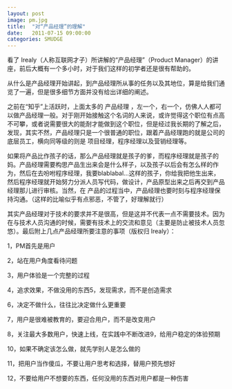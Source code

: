 ```yaml
---
layout: post
image: pm.jpg
title:  "对“产品经理”的理解"
date:   2011-07-15 09:00:00
categories: SMUDGE
---
```



看了 Irealy（人称互联网才子）所讲解的“产品经理”（Product Manager）的讲座，前后大概有一个多小时，对于我们这样的初学者还是很有帮助的。



从什么是产品经理开始讲起，到产品经理所从事的任务以及其地位，算是给我们通览了一遍，但是很多细节方面并没有给出详细的阐述。



之前在“知乎”上活跃时，上面太多的 产品经理 ，左一个，右一个，仿佛人人都可以做产品经理一般。对于刚开始接触这个名词的人来说，或许觉得这个职位有点高不可攀，或者说需要很大的能耐才能做到这个职位，但是经过我长期的了解之后，发现，其实不然，产品经理只是一个很普通的职位，跟着产品经理跑的就是公司的底层员工，横向同等级的则是 项目经理，程序经理以及营销经理等。



如果将产品比作孩子的话，那么产品经理就是孩子的爹，而程序经理就是孩子的妈。产品经理需要构思产品生出来会是什么样子，以及孩子以后会有怎么样的作为，然后在去吩咐程序经理，我要blablabal...这样的孩子，你给我把他生出来，然后程序经理就开始努力分派人员写代码，做设计，产品原型出来之后再交到产品经理那儿进行审核。当然，在 产品的过程当中，产品经理也要时刻与程序经理保持沟通。（这样的比喻似乎有点邪恶，不管了，好理解就行）



其实产品经理对于技术的要求并不是很高，但是这并不代表一点不需要技术。因为在与技术人员沟通的时候，需要有技术上的交流和意见（主要是防止被技术人员忽悠）。最后附上几点产品经理所要注意的事项（版权归 Irealy）：



1，PM首先是用户



2，站在用户角度看待问题



3，用户体验是一个完整的过程



4，追求效果，不做没用的东西5，发现需求，而不是创造需求



6，决定不做什么，往往比决定做什么更重要



7，用户是很难被教育的，要迎合用户，而不是改变用户



8，关注最大多数用户，快速上线，在实践中不断改进9，给用户稳定的体验预期



10，如果不确定该怎么做，就先学别人是怎么做的



11，把用户当作傻瓜，不要让用户思考和选择，替用户预先想好



12，不要给用户不想要的东西，任何没用的东西对用户都是一种伤害